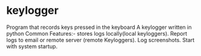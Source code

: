 # keylogger
  Program that records keys pressed in the keyboard
  A keylogger written in python
Common Features:-
  stores logs locally(local keyloggers).
  Report logs to email or remote server (remote Keyloggers).
  Log screenshots.
  Start with system startup.
  
